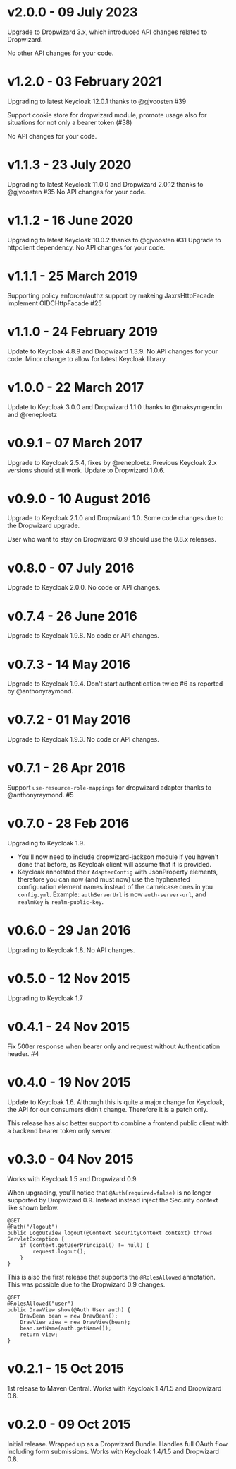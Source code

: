 # v2.0.0 - 09 July 2023

Upgrade to Dropwizard 3.x, which introduced API changes related to Dropwizard.

No other API changes for your code.

# v1.2.0 - 03 February 2021

Upgrading to latest Keycloak 12.0.1 thanks to @gjvoosten #39

Support cookie store for dropwizard module, promote usage also for situations for not only a bearer token (#38)

No API changes for your code.

# v1.1.3 - 23 July 2020

Upgrading to latest Keycloak 11.0.0 and Dropwizard 2.0.12 thanks to @gjvoosten #35
No API changes for your code.

# v1.1.2 - 16 June 2020

Upgrading to latest Keycloak 10.0.2 thanks to @gjvoosten #31
Upgrade to httpclient dependency.
No API changes for your code.

# v1.1.1 - 25 March 2019

Supporting policy enforcer/authz support by makeing JaxrsHttpFacade implement OIDCHttpFacade #25

# v1.1.0 - 24 February 2019

Update to Keycloak 4.8.9 and Dropwizard 1.3.9. No API changes for your code. Minor change to allow for latest Keycloak library.

# v1.0.0 - 22 March 2017

Update to Keycloak 3.0.0 and Dropwizard 1.1.0 thanks to @maksymgendin and @reneploetz

# v0.9.1 - 07 March 2017

Upgrade to Keycloak 2.5.4, fixes by @reneploetz. Previous Keycloak 2.x versions should still work. Update to Dropwizard 1.0.6.

# v0.9.0 - 10 August 2016

Upgrade to Keycloak 2.1.0 and Dropwizard 1.0. Some code changes due to the Dropwizard upgrade.

User who want to stay on Dropwizard 0.9 should use the 0.8.x releases.

# v0.8.0 - 07 July 2016

Upgrade to Keycloak 2.0.0. No code or API changes.

# v0.7.4 - 26 June 2016

Upgrade to Keycloak 1.9.8. No code or API changes.

# v0.7.3 - 14 May 2016

Upgrade to Keycloak 1.9.4.
Don't start authentication twice #6 as reported by @anthonyraymond.

# v0.7.2 - 01 May 2016

Upgrade to Keycloak 1.9.3. No code or API changes.

# v0.7.1 - 26 Apr 2016

Support `use-resource-role-mappings` for dropwizard adapter thanks to @anthonyraymond. #5

# v0.7.0 - 28 Feb 2016

Upgrading to Keycloak 1.9.
  * You'll now need to include dropwizard-jackson module if you haven't done that before, as Keycloak client will assume that it is provided.
  * Keycloak annotated their `AdapterConfig` with JsonProperty elements, therefore you can now (and must now) use the hyphenated configuration element names instead of the camelcase ones in you `config.yml`. Example: `authServerUrl` is now `auth-server-url`, and `realmKey` is `realm-public-key`.

# v0.6.0 - 29 Jan 2016

Upgrading to Keycloak 1.8. No API changes.

# v0.5.0 - 12 Nov 2015

Upgrading to Keycloak 1.7

# v0.4.1 - 24 Nov 2015

Fix 500er response when bearer only and request without Authentication header. #4

# v0.4.0 - 19 Nov 2015

Update to Keycloak 1.6.
Although this is quite a major change for Keycloak, the API for our consumers didn't change.
Therefore it is a patch only.

This release has also better support to combine a frontend public client with a backend bearer token only server.

# v0.3.0 - 04 Nov 2015

Works with Keycloak 1.5 and Dropwizard 0.9.

When upgrading, you'll notice that `@Auth(required=false)` is no longer supported by Dropwizard 0.9.
Instead instead inject the Security context like shown below.

    @GET
    @Path("/logout")
    public LogoutView logout(@Context SecurityContext context) throws ServletException {
        if (context.getUserPrincipal() != null) {
            request.logout();
        }
    }

This is also the first release that supports the `@RolesAllowed` annotation.
This was possible due to the Dropwizard 0.9 changes.

    @GET
    @RolesAllowed("user")
    public DrawView show(@Auth User auth) {
        DrawBean bean = new DrawBean();
        DrawView view = new DrawView(bean);
        bean.setName(auth.getName());
        return view;
    }

# v0.2.1 - 15 Oct 2015

1st release to Maven Central.
Works with Keycloak 1.4/1.5 and Dropwizard 0.8.

# v0.2.0 - 09 Oct 2015

Initial release. Wrapped up as a Dropwizard Bundle. Handles full OAuth flow including form submissions.
Works with Keycloak 1.4/1.5 and Dropwizard 0.8.
